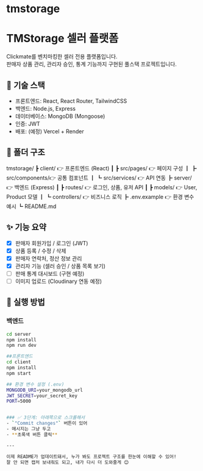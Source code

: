 # tmstorage
# TMStorage 셀러 플랫폼

Clickmate를 벤치마킹한 셀러 전용 플랫폼입니다.  
판매자 상품 관리, 관리자 승인, 통계 기능까지 구현된 풀스택 프로젝트입니다.

## 🔧 기술 스택
- 프론트엔드: React, React Router, TailwindCSS
- 백엔드: Node.js, Express
- 데이터베이스: MongoDB (Mongoose)
- 인증: JWT
- 배포: (예정) Vercel + Render

## 📁 폴더 구조


tmstorage/ ┣ client/ 👉 프론트엔드 (React) ┃ ┣ src/pages/ 👉 페이지 구성 ┃ ┣ src/components/👉 공통 컴포넌트 ┃ ┗ src/services/ 👉 API 연동 ┣ server/ 👉 백엔드 (Express) ┃
┣ routes/ 👉 로그인, 상품, 유저 API ┃ ┣ models/ 👉 User, Product 모델 ┃ ┗ controllers/ 👉 비즈니스 로직 ┣ .env.example 👉 환경 변수 예시 ┗ README.md


## ✨ 기능 요약
- [x] 판매자 회원가입 / 로그인 (JWT)
- [x] 상품 등록 / 수정 / 삭제
- [x] 판매자 연락처, 정산 정보 관리
- [x] 관리자 기능 (셀러 승인 / 상품 목록 보기)
- [ ] 판매 통계 대시보드 (구현 예정)
- [ ] 이미지 업로드 (Cloudinary 연동 예정)

## 🚀 실행 방법
### 백엔드
```bash
cd server
npm install
npm run dev

##프론트엔드
cd client
npm install
npm start

## 환경 변수 설정 (.env)
MONGODB_URI=your_mongodb_url
JWT_SECRET=your_secret_key
PORT=5000


### ✅ 3단계: 아래쪽으로 스크롤해서
- `"Commit changes"` 버튼이 있어
- 메시지는 그냥 두고
- **초록색 버튼 클릭**

---

이제 README가 업데이트돼서, 누가 봐도 프로젝트 구조를 한눈에 이해할 수 있어!  
잘 안 되면 캡처 보내줘도 되고, 내가 다시 더 도와줄게 😊

